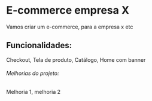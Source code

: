# E-commerce empresa X

Vamos criar um e-commerce, para a empresa x  etc

## Funcionalidades:

Checkout, Tela de produto, Catálogo, Home com banner

###### Melhorias do projeto:

Melhoria 1, melhoria 2